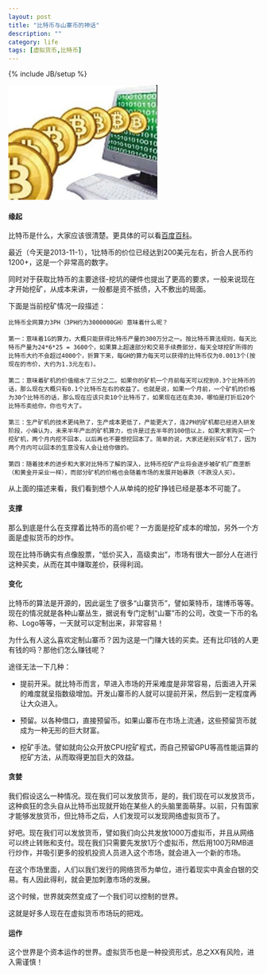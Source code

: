 ```yaml
---
layout: post
title: "比特币与山寨币的神话"
description: ""
category: life 
tags: [虚拟货币,比特币]
---
```

{% include JB/setup %}

![比特币](/assets/images/bytecoin.jpg)
#### 缘起

比特币是什么，大家应该很清楚。更具体的可以看[百度百科](http://baike.baidu.com/view/5784548.htm)。

最近（今天是2013-11-1），1比特币的价位已经达到200美元左右，折合人民币约1200+，这是一个非常高的数字。

同时对于获取比特币的主要途径-挖坑的硬件也提出了更高的要求，一般来说现在才开始挖矿，从成本来讲，一般都是资不抵债，入不敷出的局面。

下面是当前挖矿情况一段描述：

	比特币全网算力3PH（3PH约为3000000GH）意味着什么呢？

 	第一：意味着1G的算力，大概只能获得比特币产量的300万分之一。按比特币算法规则，每天比特币产量为24*6*25 = 3600个，如果算上超速部分和交易手续费部分，每天全球挖矿所得的比特币大约不会超过4000个，折算下来，每GH的算力每天可以获得的比特币仅为0.0013个(按现在的市价，大约为1.3元左右)。

 	第二：意味着矿机的价值缩水了三分之二。如果你的矿机一个月前每天可以挖到0.3个比特币的话，那么现在大概只有0.1个比特币左右的收益了。也就是说，如果一个月前，一个矿机的价格为30个比特币的话，那么现在应该只卖10个比特币了，如果现在还在卖30，哪怕是打折后20个比特币卖给你，你也亏大了。

 	第三：生产矿机的技术更纯熟了，生产成本更低了，产能更大了，连2PH的矿机都已经进入研发阶段，小编认为，未来半年产出的矿机算力，也许是过去半年的100倍以上，如果大家购买一个挖矿机，两个月内挖不回本，以后再也不要想挖回本了。简单的说，大家还是别买矿机了，因为两个月内可以回本的生意没有人会让给你做的。

 	第四：随着技术的进步和大家对比特币了解的深入，比特币挖矿产业将会逐步被矿机厂商垄断（和黄金开采业一样），而部分矿机的价格也会随着市场的发展开始暴跌（不跌没人买）。

从上面的描述来看，我们看到想个人从单纯的挖矿挣钱已经是基本不可能了。

#### 支撑

那么到底是什么在支撑着比特币的高价呢？一方面是挖矿成本的增加，另外一个方面是虚拟货币的炒作。

现在比特币确实有点像股票，“低价买入，高级卖出”，市场有很大一部分人在进行这种买卖，从而在其中赚取差价，获得利润。

#### 变化

比特币的算法是开源的，因此诞生了很多“山寨货币”，譬如莱特币，瑞博币等等。现在的情况就是各种山寨丛生，据说有专门定制“山寨”币的公司，改变一下币的名称、Logo等等，一天就可以定制出来，非常容易！

为什么有人这么喜欢定制山寨币？因为这是一门赚大钱的买卖。还有比印钱的人更有钱的吗？那他们怎么赚钱呢？

途径无法一下几种：

+ 提前开采。就比特币而言，早进入市场的开采难度是非常容易，后面进入开采的难度就呈指数级增加。开发山寨币的人就可以提前开采，然后到一定程度再让大众进入。

+ 预留。以各种借口，直接预留币。如果山寨币在市场上流通，这些预留货币就成为一种无形的巨大财富。

+ 挖矿手法。譬如就向公众开放CPU挖矿程式，而自己预留GPU等高性能运算的挖矿方法，从而取得更加巨大的效益。

#### 贪婪

我们假设这么一种情况。现在我们可以发放货币，是的，我们现在可以发放货币，这种疯狂的念头自从比特币出现就开始在某些人的头脑里面萌芽。以前，只有国家才能够发放货币，但比特币之后，人们发现可以发现网络虚拟货币了。

好吧。现在我们可以发放货币，譬如我们向公共发放1000万虚拟币，并且从网络可以终止转账和支付。现在我们只需要先发放1万个虚拟币，然后用100万RMB进行炒作，并吸引更多的投机投资人员进入这个市场，就会进入一个新的市场。

在这个市场里面，人们以我们发行的网络货币为单位，进行着现实中真金白银的交易。有人因此得利，就会更加刺激市场的发展。

这个时候，世界就突然变成了一个我们可以控制的世界。

这就是好多人现在在虚拟货币市场玩的把戏。

#### 运作

这个世界是个资本运作的世界。虚拟货币也是一种投资形式，总之XX有风险，进入需谨慎！





